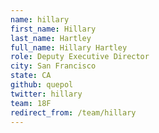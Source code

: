 ```yaml
---
name: hillary
first_name: Hillary
last_name: Hartley
full_name: Hillary Hartley
role: Deputy Executive Director
city: San Francisco
state: CA
github: quepol
twitter: hillary
team: 18F
redirect_from: /team/hillary
---
```

